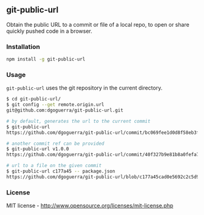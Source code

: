 ## git-public-url

Obtain the public URL to a commit or file of a local repo, to open or share quickly pushed code in a browser.

### Installation

```bash
npm install -g git-public-url
```

### Usage

`git-public-url` uses the git repository in the current directory.

```bash
$ cd git-public-url/
$ git config --get remote.origin.url
git@github.com:dgoguerra/git-public-url.git

# by default, generates the url to the current commit
$ git-public-url
https://github.com/dgoguerra/git-public-url/commit/bc069fee1d0d8f58eb3f54f5771f98399dd2ca19

# another commit ref can be provided
$ git-public-url v1.0.0
https://github.com/dgoguerra/git-public-url/commit/40f327b9e81b8a0fefa7772a2c9ea7cf7645fffc

# url to a file on the given commit
$ git-public-url c177a45 -- package.json
https://github.com/dgoguerra/git-public-url/blob/c177a45cad0e5692c2c5d9ea400a636b7692821c/package.json
```

### License

MIT license - http://www.opensource.org/licenses/mit-license.php
